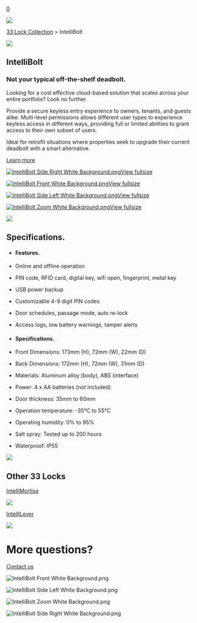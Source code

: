 [0](https://www.33lock.com/cart)

![](https://images.squarespace-cdn.com/content/v1/64864a0f6459c271adb893d5/8cdbd17f-2901-4e03-b844-7429cb030e73/Untitled+design+%289%29.jpg?format=2500w)

[33 Lock Collection](https://www.33lock.com/collection) \> IntelliBolt

![](https://images.squarespace-cdn.com/content/v1/64864a0f6459c271adb893d5/69f70ebd-8be2-422a-a1c8-18283afcf8c3/IntelliBolt+Front+Transparent.png?format=2500w)

## IntelliBolt

### Not your typical off-the-shelf deadbolt.

Looking for a cost effective cloud-based solution that scales across your entire portfolio? Look no further.

Provide a secure keyless entry experience to owners, tenants, and guests alike. Multi-level permissions allows different user types to experience keyless access in different ways, providing full or limited abilities to grant access to their own subset of users.

Ideal for retrofit situations where properties seek to upgrade their current deadbolt with a smart alternative.

[Learn more](https://www.33lock.com/contact)

[![IntelliBolt Side Right White Background.png](https://images.squarespace-cdn.com/content/v1/64864a0f6459c271adb893d5/ee5d7ac4-85af-4fbf-9810-2f37f06d3cb7/IntelliBolt+Side+Right+White+Background.png?format=300w)View fullsize](https://www.33lock.com/collection/intellibolt?itemId=k5gydvx2dnfm5w5rbwes1gf4v2vmfl)

[![IntelliBolt Front White Background.png](https://images.squarespace-cdn.com/content/v1/64864a0f6459c271adb893d5/66c07ad4-0701-4f22-9fd6-14c7ae268f60/IntelliBolt+Front+White+Background.png?format=300w)View fullsize](https://www.33lock.com/collection/intellibolt?itemId=qre0say78ljjjdljkeb37om3bsn28d)

[![IntelliBolt Side Left White Background.png](https://images.squarespace-cdn.com/content/v1/64864a0f6459c271adb893d5/3be04be5-67b5-479e-b398-fee5ece52eb9/IntelliBolt+Side+Left+White+Background.png?format=300w)View fullsize](https://www.33lock.com/collection/intellibolt?itemId=zblv9nbfrhw9289nnmi7prtpfqdyc5)

[![IntelliBolt Zoom White Background.png](https://images.squarespace-cdn.com/content/v1/64864a0f6459c271adb893d5/1068727a-cf4f-4abd-801a-b8e143aefe49/IntelliBolt+Zoom+White+Background.png?format=300w)View fullsize](https://www.33lock.com/collection/intellibolt?itemId=7xx9h25zxr29gyatcy6oc5j7zt2kuf)

![](https://images.squarespace-cdn.com/content/v1/64864a0f6459c271adb893d5/a6c930b8-eea9-4aa5-b88f-30cbce3a88fd/4.jpg?format=2500w)

## Specifications.

- #### Features.






- Online and offline operation

- PIN code, RFID card, digital key, wifi open, fingerprint, metal key

- USB power backup

- Customizable 4-9 digit PIN codes

- Door schedules, passage mode, auto re-lock

- Access logs, low battery warnings, tamper alerts


- #### Specifications.






- Front Dimensions: 173mm (H), 72mm (W), 22mm (D)

- Back Dimensions: 172mm (H), 72mm (W), 31mm (D)

- Materials: Aluminum alloy (body), ABS (interface)

- Power: 4 x AA batteries (not included)

- Door thickness: 35mm to 60mm

- Operation temperature: -35°C to 55°C

- Operating humidity: 0% to 95%

- Salt spray: Tested up to 200 hours


- Waterproof: IP55


![](https://images.squarespace-cdn.com/content/v1/64864a0f6459c271adb893d5/9407f798-badb-4d53-81f9-a28a2feea326/IntelliMortise+Silver+Side+Right+White+Background.png?format=2500w)

## Other 33 Locks

[IntelliMortise](https://www.33lock.com/collection/intellimortise)

![](https://images.squarespace-cdn.com/content/v1/64864a0f6459c271adb893d5/4f1bd989-1823-4e29-b839-c41ab3fcd6ae/IntelliLever+Side.png?format=2500w)

[IntellILever](https://www.33lock.com/collection/intellilever)

![](https://images.squarespace-cdn.com/content/v1/5ec321c2af33de48734cc929/7981a6b2-6661-493c-b9dc-654a4b537c39/04_CIRCLE_SHOT_4_0422_03_QC.jpeg?format=2500w)

# More questions?

[Contact us](https://www.33lock.com/collection/intellibolt?itemId=k5gydvx2dnfm5w5rbwes1gf4v2vmfl)

![IntelliBolt Front White Background.png](https://images.squarespace-cdn.com/content/v1/64864a0f6459c271adb893d5/66c07ad4-0701-4f22-9fd6-14c7ae268f60/IntelliBolt+Front+White+Background.png?format=2500w)

![IntelliBolt Side Left White Background.png](https://images.squarespace-cdn.com/content/v1/64864a0f6459c271adb893d5/3be04be5-67b5-479e-b398-fee5ece52eb9/IntelliBolt+Side+Left+White+Background.png?format=2500w)

![IntelliBolt Zoom White Background.png](https://images.squarespace-cdn.com/content/v1/64864a0f6459c271adb893d5/1068727a-cf4f-4abd-801a-b8e143aefe49/IntelliBolt+Zoom+White+Background.png?format=2500w)

![IntelliBolt Side Right White Background.png](https://images.squarespace-cdn.com/content/v1/64864a0f6459c271adb893d5/ee5d7ac4-85af-4fbf-9810-2f37f06d3cb7/IntelliBolt+Side+Right+White+Background.png?format=2500w)